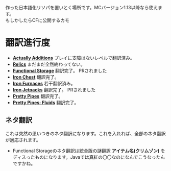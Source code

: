 作った日本語化リソパを置いとく場所です。MCバージョン1.13以降なら使えます。  
もしかしたらCFに公開するカモ  
# 翻訳進行度  

* **[Actually Additions](https://www.curseforge.com/minecraft/mc-mods/actually-additions)** プレイに支障はないレベルで翻訳済み。  
* **[Relics](https://www.curseforge.com/minecraft/mc-mods/relics-mod)** まだまだ全然終わってない。
* **[Functional Storage](https://www.curseforge.com/minecraft/mc-mods/functional-storage)** 翻訳完了。 PRされました
* **[Iron Chest](https://www.curseforge.com/minecraft/mc-mods/iron-chests)** 翻訳完了。
* **[Iron Furnaces](https://www.curseforge.com/minecraft/mc-mods/iron-furnaces)** 若干翻訳済み。 
* **[Iron Jetpacks](https://www.curseforge.com/minecraft/mc-mods/iron-jetpacks)** 翻訳完了。  PRされました
* **[Pretty Pipes](https://www.curseforge.com/minecraft/mc-mods/pretty-pipes)** 翻訳完了。  
* **[Pretty Pipes: Fluids](https://www.curseforge.com/minecraft/mc-mods/pretty-pipes-fluids)** 翻訳完了。  
## ネタ翻訳  
これは突然の思いつきのネタ翻訳になります。これを入れれば、全部のネタ翻訳が適応されます。  
* Functional Storageのネタ翻訳は統合版の謎翻訳 **アイテム名(クリムゾン)** をディスったものになります。Javaでは真紅の〇〇なのになんでこうなったんですかね。  
